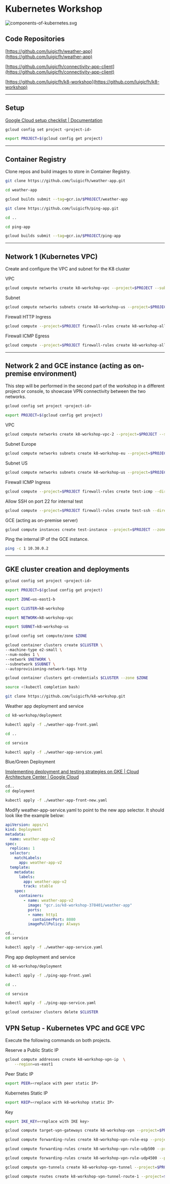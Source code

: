 # Kubernetes Workshop

![components-of-kubernetes.svg](Kubernetes%20Workshop%2086bcb32c29774ba2802deb0dba4bfb75/components-of-kubernetes.svg)

## Code Repositories

[https://github.com/luigicfh/weather-app](https://github.com/luigicfh/weather-app)

[https://github.com/luigicfh/connectivity-app-client](https://github.com/luigicfh/connectivity-app-client)

[https://github.com/luigicfh/k8-workshop](https://github.com/luigicfh/k8-workshop)

---

## Setup

[Google Cloud setup checklist  |  Documentation](https://cloud.google.com/docs/enterprise/setup-checklist)

```bash
gcloud config set project <project-id>
```

```bash
export PROJECT=$(gcloud config get project)
```

---

## Container Registry

Clone repos and build images to store in Container Registry.

```bash
git clone https://github.com/luigicfh/weather-app.git
```

```bash
cd weather-app
```

```bash
gcloud builds submit --tag=gcr.io/$PROJECT/weather-app
```

```bash
git clone https://github.com/luigicfh/ping-app.git
```

```bash
cd ..
```

```bash
cd ping-app
```

```bash
gcloud builds submit --tag=gcr.io/$PROJECT/ping-app
```

---

## Network 1 (Kubernetes VPC)

Create and configure the VPC and subnet for the K8 cluster

VPC

```bash
gcloud compute networks create k8-workshop-vpc --project=$PROJECT --subnet-mode=custom --mtu=1460 --bgp-routing-mode=regional
```

Subnet

```bash
gcloud compute networks subnets create k8-workshop-us --project=$PROJECT --range=10.10.0.0/24 --stack-type=IPV4_ONLY --network=k8-workshop-vpc --region=us-east1
```

Firewall HTTP Ingress

```bash
gcloud compute --project=$PROJECT firewall-rules create k8-workshop-allow-http --direction=INGRESS --priority=1000 --network=k8-workshop-vpc --action=ALLOW --rules=tcp:80 --source-ranges=0.0.0.0/0 --target-tags=http
```

Firewall ICMP Egress

```bash
gcloud compute --project=$PROJECT firewall-rules create k8-workshop-allow-icmp --direction=EGRESS --priority=1000 --network=k8-workshop-vpc --action=ALLOW --rules=icmp --source-ranges=0.0.0.0/0
```

---

## Network 2 and GCE instance (acting as on-premise environment)

This step will be performed in the second part of the workshop in a different project or console, to showcase VPN connectivity between the two networks.

```bash
gcloud config set project <project-id>
```

```bash
export PROJECT=$(gcloud config get project)
```

VPC

```bash
gcloud compute networks create k8-workshop-vpc-2 --project=$PROJECT --subnet-mode=custom --mtu=1460 --bgp-routing-mode=regional
```

Subnet Europe

```bash
gcloud compute networks subnets create k8-workshop-eu --project=$PROJECT --range=10.30.0.0/24 --stack-type=IPV4_ONLY --network=k8-workshop-vpc-2 --region=europe-west3
```

Subnet US

```bash
gcloud compute networks subnets create k8-workshop-us --project=$PROJECT --range=10.20.0.0/24 --stack-type=IPV4_ONLY --network=k8-workshop-vpc-2 --region=us-east1
```

Firewall ICMP Ingress

```bash
gcloud compute --project=$PROJECT firewall-rules create test-icmp --direction=INGRESS --priority=1000 --network=k8-workshop-vpc-2 --action=ALLOW --rules=icmp --source-ranges=0.0.0.0/0
```

Allow SSH on port 22 for internal test

```bash
gcloud compute --project=$PROJECT firewall-rules create test-ssh --direction=INGRESS --priority=1000 --network=k8-workshop-vpc-2 --action=ALLOW --rules=tcp:22 --source-ranges=0.0.0.0/0
```

GCE (acting as on-premise server)

```bash
gcloud compute instances create test-instance --project=$PROJECT --zone=europe-west3-c --machine-type=e2-medium --network-interface=subnet=k8-workshop-eu,no-address --maintenance-policy=MIGRATE --provisioning-model=STANDARD --create-disk=auto-delete=yes,boot=yes,device-name=instance-1,image=projects/debian-cloud/global/images/debian-11-bullseye-v20230206,mode=rw,size=10,type=projects/$PROJECT/zones/us-central1-a/diskTypes/pd-balanced --no-shielded-secure-boot --shielded-vtpm --shielded-integrity-monitoring --reservation-affinity=any
```

Ping the internal IP of the GCE instance.

```bash
ping -c 1 10.30.0.2
```

---

## GKE cluster creation and deployments

```bash
gcloud config set project <project-id>
```

```bash
export PROJECT=$(gcloud config get project)
```

```bash
export ZONE=us-east1-b
```

```bash
export CLUSTER=k8-workshop
```

```bash
export NETWORK=k8-workshop-vpc
```

```bash
export SUBNET=k8-workshop-us
```

```bash
gcloud config set compute/zone $ZONE
```

```bash
gcloud container clusters create $CLUSTER \
--machine-type e2-small \
--num-nodes 1 \
--network $NETWORK \
--subnetwork $SUBNET \
--autoprovisioning-network-tags http
```

```bash
gcloud container clusters get-credentials $CLUSTER --zone $ZONE
```

```bash
source <(kubectl completion bash)
```

```bash
git clone https://github.com/luigicfh/k8-workshop.git
```

Weather app deployment and service

```bash
cd k8-workshop/deployment
```

```bash
kubectl apply -f ./weather-app-front.yaml
```

```bash
cd ..
```

```bash
cd service
```

```bash
kubectl apply -f ./weather-app-service.yaml
```

Blue/Green Deployment

[Implementing deployment and testing strategies on GKE  |  Cloud Architecture Center  |  Google Cloud](https://cloud.google.com/architecture/implementing-deployment-and-testing-strategies-on-gke#perform_a_bluegreen_deployment)

```bash
cd..
cd deployment
```

```bash
kubectl apply -f ./weather-app-front-new.yaml
```

Modify weather-app-service.yaml to point to the new app selector. It should look like the example below:

```yaml
apiVersion: apps/v1
kind: Deployment
metadata:
  name: weather-app-v2
spec:
  replicas: 1
  selector:
    matchLabels:
      app: weather-app-v2
  template:
    metadata:
      labels:
        app: weather-app-v2
        track: stable
    spec:
      containers:
        - name: weather-app-v2
          image: "gcr.io/k8-workshop-378401/weather-app"
          ports:
          - name: http1
            containerPort: 8080
          imagePullPolicy: Always
```

```bash
cd..
cd service
```

```bash
kubectl apply -f ./weather-app-service.yaml
```

Ping app deployment and service

```bash
cd k8-workshop/deployment
```

```bash
kubectl apply -f ./ping-app-front.yaml
```

```bash
cd ..
```

```bash
cd service
```

```bash
kubectl apply -f ./ping-app-service.yaml
```

```bash
gcloud container clusters delete $CLUSTER
```

## VPN Setup - Kubernetes VPC and GCE VPC

Execute the following commands on both projects.

Reserve a Public Static IP

```bash
gcloud compute addresses create k8-workshop-vpn-ip  \
    --region=us-east1
```

Peer Static IP

```bash
export PEER=<replace with peer static IP>
```

Kubernetes Static IP

```bash
export K8IP=<replace with k8-workshop static IP>
```

Key

```bash
export IKE_KEY=<replace with IKE key>
```

```bash
gcloud compute target-vpn-gateways create k8-workshop-vpn --project=$PROJECT --region=us-east1 --network=k8-workshop-vpc
```

```bash
gcloud compute forwarding-rules create k8-workshop-vpn-rule-esp --project=$PROJECT --region=us-east1 --address=$K8IP --ip-protocol=ESP --target-vpn-gateway=k8-workshop-vpn
```

```bash
gcloud compute forwarding-rules create k8-workshop-vpn-rule-udp500 --project=$PROJECT --region=us-east1 --address=$K8IP --ip-protocol=UDP --ports=500 --target-vpn-gateway=k8-workshop-vpn
```

```bash
gcloud compute forwarding-rules create k8-workshop-vpn-rule-udp4500 --project=$PROJECT --region=us-east1 --address=$K8IP --ip-protocol=UDP --ports=4500 --target-vpn-gateway=k8-workshop-vpn
```

```bash
gcloud compute vpn-tunnels create k8-workshop-vpn-tunnel --project=$PROJECT --region=us-east1 --peer-address=$PEER --shared-secret=$IKE_KEY --ike-version=2 --local-traffic-selector=0.0.0.0/0 --remote-traffic-selector=0.0.0.0/0 --target-vpn-gateway=k8-workshop-vpn
```

```bash
gcloud compute routes create k8-workshop-vpn-tunnel-route-1 --project=$PROJECT --network=k8-workshop-vpc --priority=1000 --destination-range=0.0.0.0/0 --next-hop-vpn-tunnel=k8-workshop-vpn-tunnel --next-hop-vpn-tunnel-region=us-east1
```
